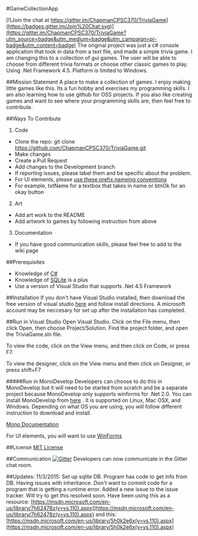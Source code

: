 #GameCollectionApp

[![Join the chat at https://gitter.im/ChapmanCPSC370/TriviaGame](https://badges.gitter.im/Join%20Chat.svg)](https://gitter.im/ChapmanCPSC370/TriviaGame?utm_source=badge&utm_medium=badge&utm_campaign=pr-badge&utm_content=badge)
The original project was just a c# console  application that took in data from a text file, and made a simple trivia game. 
I am changing this to a collection of gui games. The user will be able to choose from different trivia formats or choose other classic games to play. Using .Net Framework 4.5. Platform is limited to Windows.

##Mission Statement
A place to make a collection of games. I enjoy making little games like this. Its a fun hobby and exercises my programming skills. I am also learning how to use github for OSS projects. If you also like creating games and want to see where your programming skills are, then feel free to contribute.

##Ways To Contribute
1. Code
  * Clone the repo: git clone https://github.com/ChapmanCPSC370/TriviaGame.git
  * Make changes
  * Create a Pull Request
  * Add changes to the Development branch
  * If reporting issues, please label them and be specific about the problem.
  * For UI elements, please [use these prefix nameing conventions](https://msdn.microsoft.com/en-us/library/aa263493(v=vs.60).aspx)
  * For example, txtName for a textbox that takes in name or btnOk for an okay button
2. Art
  * Add art work to the README
  * Add artwork to games by following instruction from above
3. Documentation
  * If you have good communication skills, please feel free to add to the wiki page
  
##Prerequisites
  * Knowledge of [C#](https://msdn.microsoft.com/en-us/library/67ef8sbd.aspx)
  * Knowledge of [SQLite](https://www.sqlite.org) is a plus
  * Use a version of Visual Studio that supports .Net 4.5 Framework

##Installation
If you don't have Visual Studio installed, then download the free version of visual studio [here](https://www.visualstudio.com/downloads/download-visual-studio-vs) and follow install directions. A microsoft account may be neccesary for set up after the installation has completed.

##Run in Visual Studio
Open Visual Studio.
Click on the File menu, then click Open, then choose Project/Solution.
Find the project folder, and open the TriviaGame.sln file.

To view the code, click on the View menu, and then click on Code, or press F7.

To view the designer, click on the View menu and then click on Designer, or press shift+F7

#####Run in MonoDevelop
Developers can choose to do this in MonoDevelop but it will need to be started from scratch and be a separate project because MonoDevelop only supports winforms for .Net 2.0.
You can install MonoDevelop from [here](http://www.monodevelop.com/download/) . It is supported on Linux, Mac OSX, and Windows. Depending on what OS you are using, you will follow different instruction to download and install.

[Mono Documentation](http://www.monodevelop.com/documentation/)

For UI elements, you will want to use [WinForms](http://www.mono-project.com/docs/gui/winforms/)

##License
[MIT License](http://opensource.org/licenses/MIT)

##Communication
[![Gitter](https://badges.gitter.im/Join%20Chat.svg)](https://gitter.im/ChapmanCPSC370/TriviaGame?utm_source=badge&utm_medium=badge&utm_campaign=pr-badge)
Developers can now communicate in the Gitter chat room.

##Updates:
11/3/2015: Set up sqlite DB. Program has code to get info from DB. Having issues with inheritance. Don't want to commit code for a program that is getting a runtime error. Added a new issue to the issue tracker. Will try to get this resolved soon. Have been using this as a resource: [https://msdn.microsoft.com/en-us/library/7h62478z(v=vs.110).aspx](https://msdn.microsoft.com/en-us/library/7h62478z(v=vs.110).aspx) and this: [https://msdn.microsoft.com/en-us/library/5h0k2e6x(v=vs.110).aspx](https://msdn.microsoft.com/en-us/library/5h0k2e6x(v=vs.110).aspx)
